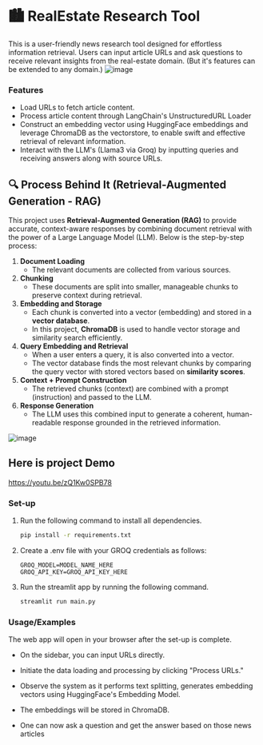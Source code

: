 # 🏙️ **RealEstate Research Tool**

This is a user-friendly news research tool designed for effortless information retrieval. Users can input article URLs and ask questions to receive relevant insights from the real-estate domain. (But it's features can be extended to any domain.)
![image](https://github.com/user-attachments/assets/8eedc948-2768-4138-9541-6f697b6e332d)


### Features

- Load URLs to fetch article content.
- Process article content through LangChain's UnstructuredURL Loader
- Construct an embedding vector using HuggingFace embeddings and leverage ChromaDB as the vectorstore, to enable swift and effective retrieval of relevant information.
- Interact with the LLM's (Llama3 via Groq) by inputting queries and receiving answers along with source URLs.

## 🔍 Process Behind It (Retrieval-Augmented Generation - RAG)
This project uses **Retrieval-Augmented Generation (RAG)** to provide accurate, context-aware responses by combining document retrieval with the power of a Large Language Model (LLM). Below is the step-by-step process:
1. **Document Loading**  
   * The relevant documents are collected from various sources.
2. **Chunking**  
   * These documents are split into smaller, manageable chunks to preserve context during retrieval.
3. **Embedding and Storage**  
   * Each chunk is converted into a vector (embedding) and stored in a **vector database**.  
   * In this project, **ChromaDB** is used to handle vector storage and similarity search efficiently.
4. **Query Embedding and Retrieval**  
   * When a user enters a query, it is also converted into a vector.  
   * The vector database finds the most relevant chunks by comparing the query vector with stored vectors based on **similarity scores**.
5. **Context + Prompt Construction**  
   * The retrieved chunks (context) are combined with a prompt (instruction) and passed to the LLM.
6. **Response Generation**  
   * The LLM uses this combined input to generate a coherent, human-readable response grounded in the retrieved information.

  ![image](https://github.com/user-attachments/assets/3df2e611-3487-4f82-9b6e-9608b0ec4932)

## Here is project Demo
https://youtu.be/zQ1Kw0SPB78



### Set-up

1. Run the following command to install all dependencies. 

    ```bash
    pip install -r requirements.txt
    ```

2. Create a .env file with your GROQ credentials as follows:
    ```text
    GROQ_MODEL=MODEL_NAME_HERE
    GROQ_API_KEY=GROQ_API_KEY_HERE
    ```

3. Run the streamlit app by running the following command.

    ```bash
    streamlit run main.py
    ```


### Usage/Examples

The web app will open in your browser after the set-up is complete.

- On the sidebar, you can input URLs directly.

- Initiate the data loading and processing by clicking "Process URLs."

- Observe the system as it performs text splitting, generates embedding vectors using HuggingFace's Embedding Model.

- The embeddings will be stored in ChromaDB.

- One can now ask a question and get the answer based on those news articles


</br>
